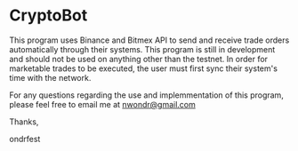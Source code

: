 # CryptoBot

This program uses Binance and Bitmex API to send and receive trade orders automatically through their systems. 
This program is still in development and should not be used on anything other than the testnet.
In order for marketable trades to be executed, the user must first sync their system's time with the network.

For any questions regarding the use and implemmentation of this program, please feel free to email me at nwondr@gmail.com

Thanks,

ondrfest
